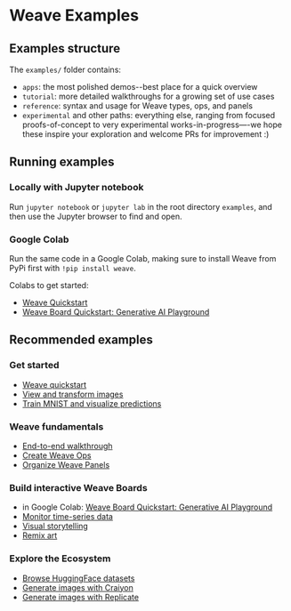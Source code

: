 # Weave Examples

## Examples structure 

The `examples/` folder contains:
* `apps`: the most polished demos--best place for a quick overview
* `tutorial`: more detailed walkthroughs for a growing set of use cases 
* `reference`: syntax and usage for Weave types, ops, and panels
* `experimental` and other paths:  everything else, ranging from focused proofs-of-concept to very experimental works-in-progress—-we hope these inspire your exploration and welcome PRs for improvement :) 


## Running examples

### Locally with Jupyter notebook

Run `jupyter notebook` or `jupyter lab` in the root directory `examples`, and then use the Jupyter browser to find and open.

### Google Colab

Run the same code in a Google Colab, making sure to install Weave from PyPi first with `!pip install weave`.

Colabs to get started:
* [Weave Quickstart](https://colab.research.google.com/drive/1TwlhvvoWIHKDtRUu6eW0NMRq0GzGZ9oX)
* [Weave Board Quickstart: Generative AI Playground](https://colab.research.google.com/drive/1gcR-ucIgjDbDEBFykEpJ3kkBoBQ84Ipr)

## Recommended examples

### Get started

- [Weave quickstart](../examples/apps/weave_demo_quickstart.ipynb)
- [View and transform images](../examples/tutorial/images_gen.ipynb)
- [Train MNIST and visualize predictions](../examples/tutorial/mnist_train.ipynb)

### Weave fundamentals

- [End-to-end walkthrough](../examples/tutorial/weave_demo.ipynb)
- [Create Weave Ops](../examples/reference/create_ops.ipynb)
- [Organize Weave Panels](../examples/tutorial/layout_panels.ipynb)

### Build interactive Weave Boards

- in Google Colab: [Weave Board Quickstart: Generative AI Playground](https://colab.research.google.com/drive/1gcR-ucIgjDbDEBFykEpJ3kkBoBQ84Ipr)
- [Monitor time-series data](../examples/app/Monitor.ipynb)
- [Visual storytelling](../examples/experimental/skip_test/Diffusion%20explore.ipynb)
- [Remix art](../examples/app/art_explore.ipynb)

### Explore the Ecosystem

- [Browse HuggingFace datasets](../examples/tutorial/huggingface_datasets.ipynb)
- [Generate images with Craiyon](../examples/tutorial/image_gen_craiyon.ipynb)
- [Generate images with Replicate](../examples/experimental/skip_test/image_gen_replicate.ipynb)
